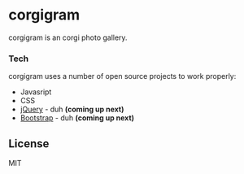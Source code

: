 # corgigram

corgigram is an corgi photo gallery. 

### Tech

corgigram uses a number of open source projects to work properly:

* Javasript
* CSS
* [jQuery] - duh **(coming up next)**
* [Bootstrap] - duh **(coming up next)**

License
----

MIT

[jQuery]: <http://jquery.com>
[Bootstrap]: <https://getbootstrap.com>
